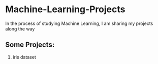# Machine-Learning-Projects
In the process of studying Machine Learning, I am sharing my projects along the way


## Some Projects:

1. iris dataset
